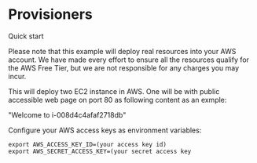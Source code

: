 # Provisioners

Quick start

Please note that this example will deploy real resources into your AWS account. We have made every effort to ensure all the resources qualify for the AWS Free Tier, but we are not responsible for any charges you may incur.



This will deploy two EC2 instance in AWS. One will be with public accessible web page on port 80 as following content as an exmple:

"Welcome to i-008d4c4afaf2718db"

Configure your AWS access keys as environment variables:

```
export AWS_ACCESS_KEY_ID=(your access key id)
export AWS_SECRET_ACCESS_KEY=(your secret access key
```
